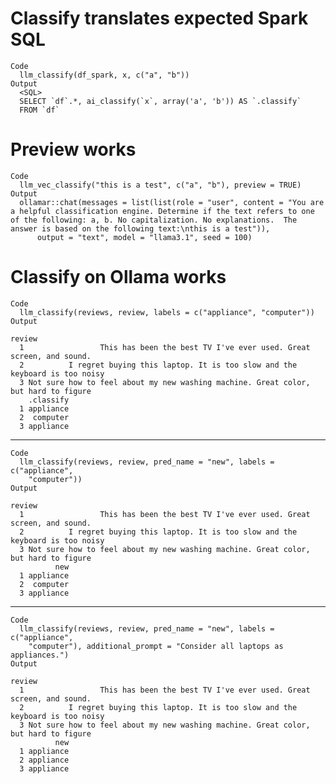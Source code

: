 # Classify translates expected Spark SQL

    Code
      llm_classify(df_spark, x, c("a", "b"))
    Output
      <SQL>
      SELECT `df`.*, ai_classify(`x`, array('a', 'b')) AS `.classify`
      FROM `df`

# Preview works

    Code
      llm_vec_classify("this is a test", c("a", "b"), preview = TRUE)
    Output
      ollamar::chat(messages = list(list(role = "user", content = "You are a helpful classification engine. Determine if the text refers to one of the following: a, b. No capitalization. No explanations.  The answer is based on the following text:\nthis is a test")), 
          output = "text", model = "llama3.1", seed = 100)

# Classify on Ollama works

    Code
      llm_classify(reviews, review, labels = c("appliance", "computer"))
    Output
                                                                                    review
      1                 This has been the best TV I've ever used. Great screen, and sound.
      2          I regret buying this laptop. It is too slow and the keyboard is too noisy
      3 Not sure how to feel about my new washing machine. Great color, but hard to figure
        .classify
      1 appliance
      2  computer
      3 appliance

---

    Code
      llm_classify(reviews, review, pred_name = "new", labels = c("appliance",
        "computer"))
    Output
                                                                                    review
      1                 This has been the best TV I've ever used. Great screen, and sound.
      2          I regret buying this laptop. It is too slow and the keyboard is too noisy
      3 Not sure how to feel about my new washing machine. Great color, but hard to figure
              new
      1 appliance
      2  computer
      3 appliance

---

    Code
      llm_classify(reviews, review, pred_name = "new", labels = c("appliance",
        "computer"), additional_prompt = "Consider all laptops as appliances.")
    Output
                                                                                    review
      1                 This has been the best TV I've ever used. Great screen, and sound.
      2          I regret buying this laptop. It is too slow and the keyboard is too noisy
      3 Not sure how to feel about my new washing machine. Great color, but hard to figure
              new
      1 appliance
      2 appliance
      3 appliance

